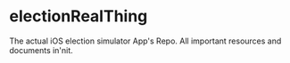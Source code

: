 # electionRealThing
The actual iOS election simulator App's Repo. All important resources and documents in'nit.

